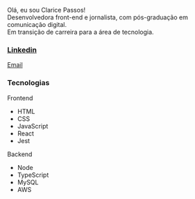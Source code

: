 Olá, eu sou Clarice Passos!\
Desenvolvedora front-end e jornalista, com pós-graduação em comunicação digital.\
Em transição de carreira para a área de tecnologia.
### [Linkedin](https://www.linkedin.com/in/clarice-passos-a0637310a/)
[Email](claricepassos@gmail.com)

### Tecnologias 
Frontend

- HTML
- CSS
- JavaScript
- React
- Jest

Backend

- Node
- TypeScript
- MySQL
- AWS

<!--
**claricepassos/claricepassos** is a ✨ _special_ ✨ repository because its `README.md` (this file) appears on your GitHub profile.

Here are some ideas to get you started:

- 🔭 I’m currently working on ...
- 🌱 I’m currently learning ...
- 👯 I’m looking to collaborate on ...
- 🤔 I’m looking for help with ...
- 💬 Ask me about ...
- 📫 How to reach me: ...
- 😄 Pronouns: ...
- ⚡ Fun fact: ...
-->

